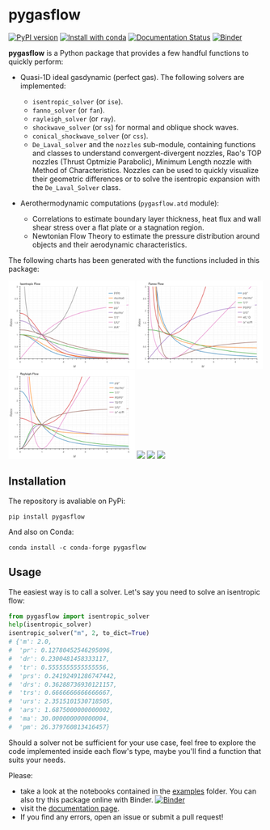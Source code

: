 # pygasflow

[![PyPI version](https://badge.fury.io/py/pygasflow.svg)](https://badge.fury.io/py/pygasflow)
[![Install with conda](https://anaconda.org/davide_sd/pygasflow/badges/installer/conda.svg)](https://anaconda.org/Davide_sd/pygasflow)
[![Documentation Status](https://readthedocs.org/projects/pygasflow/badge/?version=latest)](https://pygasflow.readthedocs.io/en/latest/?badge=latest)
[![Binder](https://mybinder.org/badge_logo.svg)](https://mybinder.org/v2/gh/Davide-sd/pygasflow/HEAD)

**pygasflow** is a Python package that provides a few handful functions to quickly perform:

* Quasi-1D ideal gasdynamic (perfect gas). The following solvers are implemented:
  * ``isentropic_solver`` (or ``ise``).
  * ``fanno_solver`` (or ``fan``).
  * ``rayleigh_solver`` (or ``ray``).
  * ``shockwave_solver`` (or ``ss``) for normal and oblique shock waves.
  * ``conical_shockwave_solver`` (or ``css``).
  * ``De_Laval_solver`` and the ``nozzles`` sub-module, containing functions and classes to understand convergent-divergent nozzles, Rao's TOP nozzles (Thrust Optmizie Parabolic), Minimum Length nozzle with Method of Characteristics. Nozzles can be used to quickly visualize their geometric differences or to solve the isentropic expansion with the `De_Laval_Solver` class.

* Aerothermodynamic computations (``pygasflow.atd`` module):
  * Correlations to estimate boundary layer thickness, heat flux and wall shear stress over a flat plate or a stagnation region.
  * Newtonian Flow Theory to estimate the pressure distribution around objects and their aerodynamic characteristics.

The following charts has been generated with the functions included in this package:
<div>
<img src="https://raw.githubusercontent.com/Davide-sd/pygasflow/master/imgs/isentropic.png" width=250/>
<img src="https://raw.githubusercontent.com/Davide-sd/pygasflow/master/imgs/fanno.png" width=250/>
<img src="https://raw.githubusercontent.com/Davide-sd/pygasflow/master/imgs/rayleigh.png" width=250/>
<img src="https://raw.githubusercontent.com/Davide-sd/pygasflow/master/imgs/mach-beta-theta.png" width=250/>
<img src="https://raw.githubusercontent.com/Davide-sd/pygasflow/master/imgs/conical-flow.png" width=250/>
<img src="https://raw.githubusercontent.com/Davide-sd/pygasflow/master/imgs/shock-reflection.png" width=250/>
</div>


## Installation

The repository is avaliable on PyPi:

```
pip install pygasflow
```

And also on Conda:

```
conda install -c conda-forge pygasflow
```


## Usage

The easiest way is to call a solver. Let's say you need to solve an isentropic flow:

```python
from pygasflow import isentropic_solver
help(isentropic_solver)
isentropic_solver("m", 2, to_dict=True)
# {'m': 2.0,
#  'pr': 0.12780452546295096,
#  'dr': 0.2300481458333117,
#  'tr': 0.5555555555555556,
#  'prs': 0.24192491286747442,
#  'drs': 0.36288736930121157,
#  'trs': 0.6666666666666667,
#  'urs': 2.3515101530718505,
#  'ars': 1.6875000000000002,
#  'ma': 30.000000000000004,
#  'pm': 26.379760813416457}
```

Should a solver not be sufficient for your use case, feel free to explore the code implemented inside each flow's type, maybe you'll find a function that suits your needs.

Please:

* take a look at the notebooks contained in the [examples](examples/) folder. You can also try this package online with Binder. [![Binder](https://mybinder.org/badge_logo.svg)](https://mybinder.org/v2/gh/Davide-sd/pygasflow/HEAD)
* visit the [documentation page](https://pygasflow.readthedocs.io/en/latest/).
* If you find any errors, open an issue or submit a pull request!
